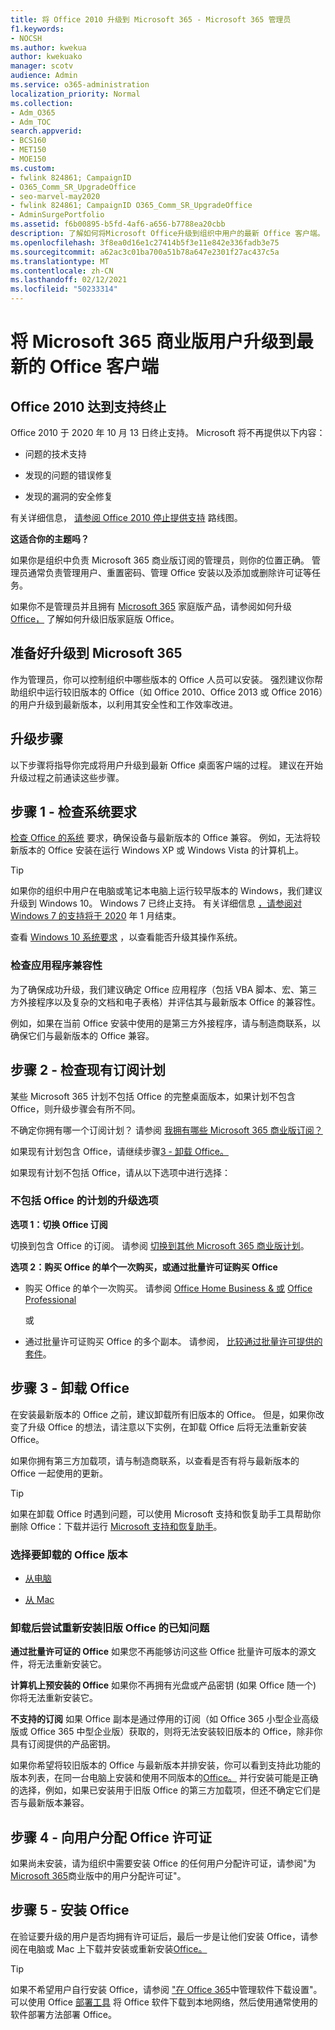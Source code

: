 ```yaml
---
title: 将 Office 2010 升级到 Microsoft 365 - Microsoft 365 管理员
f1.keywords:
- NOCSH
ms.author: kwekua
author: kwekuako
manager: scotv
audience: Admin
ms.service: o365-administration
localization_priority: Normal
ms.collection:
- Adm_O365
- Adm_TOC
search.appverid:
- BCS160
- MET150
- MOE150
ms.custom:
- fwlink 824861; CampaignID
- O365_Comm_SR_UpgradeOffice
- seo-marvel-may2020
- fwlink 824861; CampaignID O365_Comm_SR_UpgradeOffice
- AdminSurgePortfolio
ms.assetid: f6b00895-b5fd-4af6-a656-b7788ea20cbb
description: 了解如何将Microsoft Office升级到组织中用户的最新 Office 客户端。
ms.openlocfilehash: 3f8ea0d16e1c27414b5f3e11e842e336fadb3e75
ms.sourcegitcommit: a62ac3c01ba700a51b78a647e2301f27ac437c5a
ms.translationtype: MT
ms.contentlocale: zh-CN
ms.lasthandoff: 02/12/2021
ms.locfileid: "50233314"
---
```

# <a name="upgrade-your-microsoft-365-for-business-users-to-the-latest-office-client"></a>将 Microsoft 365 商业版用户升级到最新的 Office 客户端

## <a name="office-2010-reaches-end-of-support"></a>Office 2010 达到支持终止

Office 2010 于 2020 年 10 月 13 日终止支持。 Microsoft 将不再提供以下内容：

- 问题的技术支持

- 发现的问题的错误修复

- 发现的漏洞的安全修复

有关详细信息， [请参阅 Office 2010 停止提供支持](https://docs.microsoft.com/deployoffice/endofsupport/office-2010-end-support-roadmap) 路线图。

 **这适合你的主题吗？**
  
 如果你是组织中负责 Microsoft 365 商业版订阅的管理员，则你的位置正确。 管理员通常负责管理用户、重置密码、管理 Office 安装以及添加或删除许可证等任务。

 如果你不是管理员并且拥有 [Microsoft 365](https://support.microsoft.com/office/28cbc8cf-1332-4f04-9123-9b660abb629e#BKMK_OfficePlans) 家庭版产品，请参阅如何升级 [Office，](https://support.microsoft.com/office/ee68f6cf-422f-464a-82ec-385f65391350) 了解如何升级旧版家庭版 Office。

## <a name="get-ready-to-upgrade-to-microsoft-365"></a>准备好升级到 Microsoft 365

作为管理员，你可以控制组织中哪些版本的 Office 人员可以安装。 强烈建议你帮助组织中运行较旧版本的 Office（如 Office 2010、Office 2013 或 Office 2016）的用户升级到最新版本，以利用其安全性和工作效率改进。

## <a name="upgrade-steps"></a>升级步骤

以下步骤将指导你完成将用户升级到最新 Office 桌面客户端的过程。 建议在开始升级过程之前通读这些步骤。
  
## <a name="step-1---check-system-requirements"></a>步骤 1 - 检查系统要求

[检查 Office 的系统](https://www.microsoft.com/microsoft-365/microsoft-365-and-office-resources) 要求，确保设备与最新版本的 Office 兼容。 例如，无法将较新版本的 Office 安装在运行 Windows XP 或 Windows Vista 的计算机上。
  
> [!TIP]
> 如果你的组织中用户在电脑或笔记本电脑上运行较早版本的 Windows，我们建议升级到 Windows 10。 Windows 7 已终止支持。 有关详细信息 [，请参阅对 Windows 7 的支持将于 2020](https://www.microsoft.com/microsoft-365/windows/end-of-windows-7-support?rtc=1) 年 1 月结束。

查看 [Windows 10 系统要求](https://www.microsoft.com/windows/windows-10-specifications) ，以查看能否升级其操作系统。

### <a name="check-application-compatibility"></a>检查应用程序兼容性

为了确保成功升级，我们建议确定 Office 应用程序（包括 VBA 脚本、宏、第三方外接程序以及复杂的文档和电子表格）并评估其与最新版本 Office 的兼容性。
  
例如，如果在当前 Office 安装中使用的是第三方外接程序，请与制造商联系，以确保它们与最新版本的 Office 兼容。
  
## <a name="step-2---check-your-existing-subscription-plan"></a>步骤 2 - 检查现有订阅计划

某些 Microsoft 365 计划不包括 Office 的完整桌面版本，如果计划不包含 Office，则升级步骤会有所不同。
  
不确定你拥有哪一个订阅计划？ 请参阅 [我拥有哪些 Microsoft 365 商业版订阅？](../admin-overview/what-subscription-do-i-have.md)
  
如果现有计划包含 Office，请继续步骤[3 - 卸载 Office。](#step-3---uninstall-office)
  
如果现有计划不包括 Office，请从以下选项中进行选择：
  
### <a name="upgrade-options-for-plans-that-dont-include-office"></a>不包括 Office 的计划的升级选项

 **选项 1：切换 Office 订阅**

切换到包含 Office 的订阅。 请参阅 [切换到其他 Microsoft 365 商业版计划](../../commerce/subscriptions/switch-to-a-different-plan.md)。

**选项 2：购买 Office 的单个一次购买，或通过批量许可证购买 Office**

 - 购买 Office 的单个一次购买。 请参阅 [Office Home Business &amp; 或](https://products.office.com/home-and-business) [Office Professional](https://products.office.com/professional)

     或

 - 通过批量许可证购买 Office 的多个副本。 请参阅， [比较通过批量许可提供的套件](https://products.office.com/business/microsoft-office-volume-licensing-suites-comparison)。

## <a name="step-3---uninstall-office"></a>步骤 3 - 卸载 Office

在安装最新版本的 Office 之前，建议卸载所有旧版本的 Office。 但是，如果你改变了升级 Office 的想法，请注意以下实例，在卸载 Office 后将无法重新安装 Office。
  
如果你拥有第三方加载项，请与制造商联系，以查看是否有将与最新版本的 Office 一起使用的更新。

> [!TIP]
> 如果在卸载 Office 时遇到问题，可以使用 Microsoft 支持和恢复助手工具帮助你删除 Office：下载并运行 [Microsoft 支持和恢复助手](https://go.microsoft.com/fwlink/?LinkID=2155008)。

### <a name="select-the-version-of-office-you-want-to-uninstall"></a>选择要卸载的 Office 版本

- [从电脑](https://support.microsoft.com/office/9dd49b83-264a-477a-8fcc-2fdf5dbf61d8)

- [从 Mac](https://support.microsoft.com/office/eefa1199-5b58-43af-8a3d-b73dc1a8cae3)
  
### <a name="known-issues-trying-to-reinstall-older-versions-of-office-after-an-uninstall"></a>卸载后尝试重新安装旧版 Office 的已知问题

 **通过批量许可证的 Office** 如果您不再能够访问这些 Office 批量许可版本的源文件，将无法重新安装它。

 **计算机上预安装的 Office** 如果你不再拥有光盘或产品密钥 (如果 Office 随一个) 你将无法重新安装它。

 **不支持的订阅** 如果 Office 副本是通过停用的订阅（如 Office 365 小型企业高级版或 Office 365 中型企业版）获取的，则将无法安装较旧版本的 Office，除非你具有订阅提供的产品密钥。

如果你希望将较旧版本的 Office 与最新版本并排安装，你可以看到支持此功能的版本列表，在同一台电脑上安装和使用不同版本的[Office。](https://support.microsoft.com/office/6ebb44ce-18a3-43f9-a187-b78c513788bf) 并行安装可能是正确的选择，例如，如果已安装用于旧版 Office 的第三方加载项，但还不确定它们是否与最新版本兼容。

## <a name="step-4---assign-office-licenses-to-users"></a>步骤 4 - 向用户分配 Office 许可证

如果尚未安装，请为组织中需要安装 Office 的任何用户分配许可证，请参阅"为 [Microsoft 365](../manage/assign-licenses-to-users.md)商业版中的用户分配许可证"。
  
## <a name="step-5---install-office"></a>步骤 5 - 安装 Office

在验证要升级的用户是否均拥有许可证后，最后一步是让他们安装 Office，请参阅在电脑或 Mac 上下载并安装或重新安装[Office。](https://support.microsoft.com/office/4414eaaf-0478-48be-9c42-23adc4716658)
  
> [!TIP]
> 如果不希望用户自行安装 Office，请参阅 ["在 Office 365](https://docs.microsoft.com/DeployOffice/manage-software-download-settings-office-365)中管理软件下载设置"。 可以使用 Office [部署工具](https://docs.microsoft.com/DeployOffice/overview-office-deployment-tool) 将 Office 软件下载到本地网络，然后使用通常使用的软件部署方法部署 Office。
